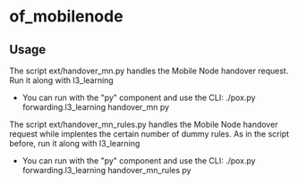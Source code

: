 # of_mobilenode
## Usage
The script ext/handover_mn.py handles the Mobile Node handover request. Run it along with l3_learning

* You can run with the "py" component and use the CLI:
./pox.py forwarding.l3_learning handover_mn py
 
 The script ext/handover_mn_rules.py handles the Mobile Node handover request while implentes the certain number of dummy rules. As in the script before, run it along with l3_learning

* You can run with the "py" component and use the CLI:
./pox.py forwarding.l3_learning handover_mn_rules py